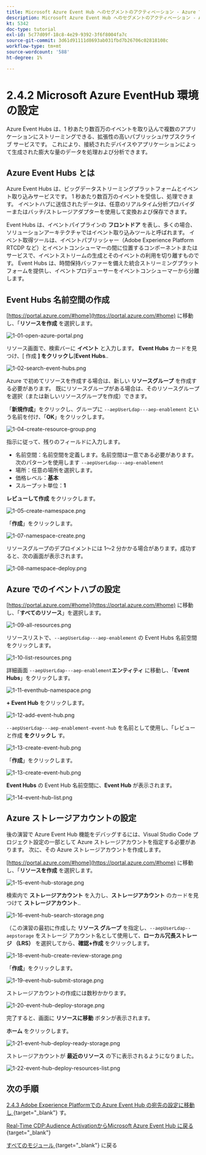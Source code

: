 ```yaml
---
title: Microsoft Azure Event Hub へのセグメントのアクティベーション - Azure での Event Hub のセットアップ
description: Microsoft Azure Event Hub へのセグメントのアクティベーション - Azure での Event Hub のセットアップ
kt: 5342
doc-type: tutorial
exl-id: 5c77d09f-18c8-4e29-9392-3f6f8004fa7c
source-git-commit: 3d61d91111d8693ab031fbd7b26706c02818108c
workflow-type: tm+mt
source-wordcount: '588'
ht-degree: 1%

---
```


# 2.4.2 Microsoft Azure EventHub 環境の設定

Azure Event Hubs は、1 秒あたり数百万のイベントを取り込んで複数のアプリケーションにストリーミングできる、拡張性の高いパブリッシュ/サブスクライブ サービスです。 これにより、接続されたデバイスやアプリケーションによって生成された膨大な量のデータを処理および分析できます。

## Azure Event Hubs とは

Azure Event Hubs は、ビッグデータストリーミングプラットフォームとイベント取り込みサービスです。 1 秒あたり数百万のイベントを受信し、処理できます。 イベントハブに送信されたデータは、任意のリアルタイム分析プロバイダーまたはバッチ/ストレージアダプターを使用して変換および保存できます。

Event Hubs は、イベントパイプラインの **フロントドア** を表し、多くの場合、ソリューションアーキテクチャではイベント取り込みツールと呼ばれます。 イベント取得ツールは、イベントパブリッシャー（Adobe Experience Platform RTCDP など）とイベントコンシューマーの間に位置するコンポーネントまたはサービスで、イベントストリームの生成とそのイベントの利用を切り離すものです。 Event Hubs は、時間保持バッファーを備えた統合ストリーミングプラットフォームを提供し、イベントプロデューサーをイベントコンシューマーから分離します。

## Event Hubs 名前空間の作成

[https://portal.azure.com/#home](https://portal.azure.com/#home) に移動し、「**リソースを作成** を選択します。

![1-01-open-azure-portal.png](./images/101openazureportal.png)

リソース画面で、検索バーに **イベント** と入力します。 **Event Hubs** カードを見つけ、[ 作成 **] をクリックし**[**Event Hubs**..

![1-02-search-event-hubs.png](./images/102searcheventhubs.png)

Azure で初めてリソースを作成する場合は、新しい **リソースグループ** を作成する必要があります。 既にリソースグループがある場合は、そのリソースグループを選択（または新しいリソースグループを作成）できます。

「**新規作成**」をクリックし、グループに `--aepUserLdap---aep-enablement` という名前を付け、「**OK**」をクリックします。

![1-04-create-resource-group.png](./images/104createresourcegroup.png)

指示に従って、残りのフィールドに入力します。

- 名前空間：名前空間を定義します。名前空間は一意である必要があります。次のパターンを使用します `--aepUserLdap---aep-enablement`
- 場所：任意の場所を選択します。
- 価格レベル：**基本**
- スループット単位：**1**

**レビューして作成** をクリックします。

![1-05-create-namespace.png](./images/105createnamespace.png)

「**作成**」をクリックします。

![1-07-namespace-create.png](./images/107namespacecreate.png)

リソースグループのデプロイメントには 1～2 分かかる場合があります。成功すると、次の画面が表示されます。

![1-08-namespace-deploy.png](./images/108namespacedeploy.png)

## Azure でのイベントハブの設定

[https://portal.azure.com/#home](https://portal.azure.com/#home) に移動し、「**すべてのリソース**」を選択します。

![1-09-all-resources.png](./images/109allresources.png)

リソースリストで、`--aepUserLdap---aep-enablement` の Event Hubs 名前空間をクリックします。

![1-10-list-resources.png](./images/110listresources.png)

詳細画面 `--aepUserLdap---aep-enablement`**エンティティ** に移動し、「**Event Hubs**」をクリックします。

![1-11-eventhub-namespace.png](./images/111eventhubnamespace.png)

**+ Event Hub** をクリックします。

![1-12-add-event-hub.png](./images/112addeventhub.png)

`--aepUserLdap---aep-enablement-event-hub` を名前として使用し、「レビューと作成 **をクリックし** す。

![1-13-create-event-hub.png](./images/113createeventhub.png)

「**作成**」をクリックします。

![1-13-create-event-hub.png](./images/113createeventhub1.png)

**Event Hubs** の Event Hub 名前空間に、**Event Hub** が表示されます。

![1-14-event-hub-list.png](./images/114eventhublist.png)

## Azure ストレージアカウントの設定

後の演習で Azure Event Hub 機能をデバッグするには、Visual Studio Code プロジェクト設定の一部として Azure ストレージアカウントを指定する必要があります。 次に、その Azure ストレージアカウントを作成します。

[https://portal.azure.com/#home](https://portal.azure.com/#home) に移動し、「**リソースを作成** を選択します。

![1-15-event-hub-storage.png](./images/115eventhubstorage.png)

検索内で **ストレージアカウント** を入力し、**ストレージアカウント** のカードを見つけて **ストレージアカウント**..

![1-16-event-hub-search-storage.png](./images/116eventhubsearchstorage.png)

（この演習の最初に作成した **リソース グループ** を指定し、`--aepUserLdap--aepstorage` をストレージ アカウント名として使用して、**ローカル冗長ストレージ （LRS）** を選択してから、**確認+作成** をクリックします。

![1-18-event-hub-create-review-storage.png](./images/118eventhubcreatereviewstorage.png)

「**作成**」をクリックします。

![1-19-event-hub-submit-storage.png](./images/119eventhubsubmitstorage.png)

ストレージアカウントの作成には数秒かかります。

![1-20-event-hub-deploy-storage.png](./images/120eventhubdeploystorage.png)

完了すると、画面に **リソースに移動** ボタンが表示されます。

**ホーム** をクリックします。

![1-21-event-hub-deploy-ready-storage.png](./images/121eventhubdeployreadystorage.png)

ストレージアカウントが **最近のリソース** の下に表示されるようになりました。

![1-22-event-hub-deploy-resources-list.png](./images/122eventhubdeployresourceslist.png)

## 次の手順

[2.4.3 Adobe Experience Platformでの Azure Event Hub の宛先の設定に移動し ](./ex3.md){target="_blank"} す。

[Real-Time CDP:Audience ActivationからMicrosoft Azure Event Hub に戻る ](./segment-activation-microsoft-azure-eventhub.md){target="_blank"}

[ すべてのモジュール ](./../../../../overview.md){target="_blank"} に戻る
